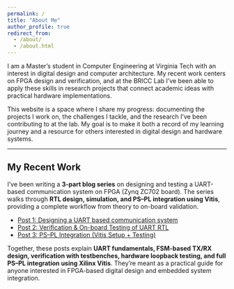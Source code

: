```yaml
---
permalink: /
title: "About Me"
author_profile: true
redirect_from: 
  - /about/
  - /about.html
---
```


I am a Master’s student in Computer Engineering at Virginia Tech with an interest in digital design and computer architecture. My recent work centers on FPGA design and verification, and at the BRICC Lab I’ve been able to apply these skills in research projects that connect academic ideas with practical hardware implementations.

This website is a space where I share my progress: documenting the projects I work on, the challenges I tackle, and the research I’ve been contributing to at the lab. My goal is to make it both a record of my learning journey and a resource for others interested in digital design and hardware systems. 

---

## My Recent Work  

I’ve been writing a **3-part blog series** on designing and testing a UART-based communication system on FPGA (Zynq ZC702 board). The series walks through **RTL design, simulation, and PS–PL integration using Vitis**, providing a complete workflow from theory to on-board validation.  

- [Post 1: Designing a UART based communication system](/posts/2025/09/uart-design-part1/)  
- [Post 2: Verification & On-board Testing of UART RTL](/posts/2025/09/uart-design-part2/)  
- [Post 3: PS–PL Integration (Vitis Setup + Testing)](/posts/2025/09/uart-ps-pl-vitis/)  

Together, these posts explain **UART fundamentals, FSM-based TX/RX design, verification with testbenches, hardware loopback testing, and full PS–PL integration using Xilinx Vitis**. They’re meant as a practical guide for anyone interested in FPGA-based digital design and embedded system integration.

